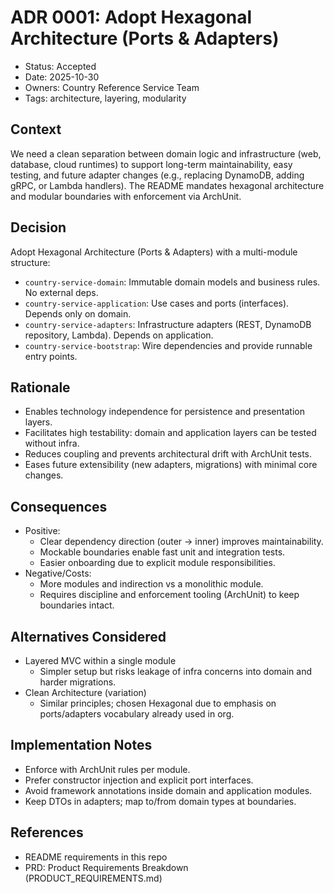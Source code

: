 # ADR 0001: Adopt Hexagonal Architecture (Ports & Adapters)

- Status: Accepted
- Date: 2025-10-30
- Owners: Country Reference Service Team
- Tags: architecture, layering, modularity

## Context
We need a clean separation between domain logic and infrastructure (web, database, cloud runtimes) to support long-term maintainability, easy testing, and future adapter changes (e.g., replacing DynamoDB, adding gRPC, or Lambda handlers). The README mandates hexagonal architecture and modular boundaries with enforcement via ArchUnit.

## Decision
Adopt Hexagonal Architecture (Ports & Adapters) with a multi-module structure:
- `country-service-domain`: Immutable domain models and business rules. No external deps.
- `country-service-application`: Use cases and ports (interfaces). Depends only on domain.
- `country-service-adapters`: Infrastructure adapters (REST, DynamoDB repository, Lambda). Depends on application.
- `country-service-bootstrap`: Wire dependencies and provide runnable entry points.

## Rationale
- Enables technology independence for persistence and presentation layers.
- Facilitates high testability: domain and application layers can be tested without infra.
- Reduces coupling and prevents architectural drift with ArchUnit tests.
- Eases future extensibility (new adapters, migrations) with minimal core changes.

## Consequences
- Positive:
  - Clear dependency direction (outer → inner) improves maintainability.
  - Mockable boundaries enable fast unit and integration tests.
  - Easier onboarding due to explicit module responsibilities.
- Negative/Costs:
  - More modules and indirection vs a monolithic module.
  - Requires discipline and enforcement tooling (ArchUnit) to keep boundaries intact.

## Alternatives Considered
- Layered MVC within a single module
  - Simpler setup but risks leakage of infra concerns into domain and harder migrations.
- Clean Architecture (variation)
  - Similar principles; chosen Hexagonal due to emphasis on ports/adapters vocabulary already used in org.

## Implementation Notes
- Enforce with ArchUnit rules per module.
- Prefer constructor injection and explicit port interfaces.
- Avoid framework annotations inside domain and application modules.
- Keep DTOs in adapters; map to/from domain types at boundaries.

## References
- README requirements in this repo
- PRD: Product Requirements Breakdown (PRODUCT_REQUIREMENTS.md)
